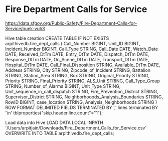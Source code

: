
# Fire Department Calls for Service
https://data.sfgov.org/Public-Safety/Fire-Department-Calls-for-Service/nuek-vuh3

Hive table creation
CREATE TABLE IF NOT EXISTS arpithivedb.fire_dept_calls
(
Call_Number BIGINT, Unit_ID BIGINT, Incident_Number BIGINT, Call_Type STRING, Call_Date DATE, Watch_Date DATE, Received_DtTm DATE, Entry_DtTm DATE, Dispatch_DtTm DATE, Response_DtTm DATE, On_Scene_DtTm DATE, Transport_DtTm DATE, Hospital_DtTm DATE, Call_Final_Disposition STRING, Available_DtTm DATE, Address STRING, City STRING, Zipcode_of_Incident STRING, Battalion STRING, Station_Area STRING, Box STRING, Original_Priority STRING, Priority STRING, Final_Priority STRING, ALS_Unit STRING, Call_Type_Group STRING, Number_of_Alarms BIGINT, Unit_Type STRING, Unit_sequence_in_call_dispatch STRING, Fire_Prevention_District STRING, Supervisor_District STRING, Neighborhooods_Analysis_Boundaries STRING, RowID BIGINT, case_location STRING, Analysis_Neighborhoods STRING
) ROW FORMAT DELIMITED FIELDS TERMINATED BY ',' lines terminated BY '\n' tblproperties("skip.header.line.count"="1"); 

Load data into Hive
LOAD DATA LOCAL INPATH '/Users/arpitjain/Downloads/Fire_Department_Calls_for_Service.csv' OVERWRITE INTO TABLE arpithivedb.fire_dept_calls;

